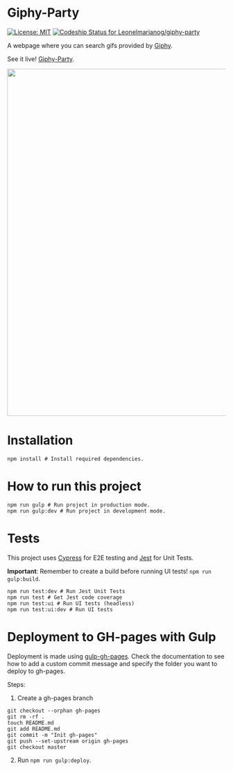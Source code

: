 # Giphy-Party

[![License: MIT](https://img.shields.io/badge/License-MIT-yellow.svg)](https://opensource.org/licenses/MIT)
[![Codeship Status for Leonelmarianog/giphy-party](https://app.codeship.com/projects/ec40374a-84e2-4eaf-b659-445804fee2d6/status?branch=master)](https://app.codeship.com/projects/424254)

A webpage where you can search gifs provided by [Giphy](https://giphy.com/).

See it live! [Giphy-Party](https://leonelmarianog.github.io/giphy-party/).

<img src="https://i.imgur.com/NVp5CCL.png" width="800px">

# Installation

```
npm install # Install required dependencies.
```

# How to run this project

```
npm run gulp # Run project in production mode.
npm run gulp:dev # Run project in development mode.
```

# Tests

This project uses [Cypress](https://www.cypress.io/) for E2E testing and [Jest](https://jestjs.io/) for Unit Tests.

**Important**: Remember to create a build before running UI tests! `npm run gulp:build`.

```
npm run test:dev # Run Jest Unit Tests
npm run test # Get Jest code coverage
npm run test:ui # Run UI tests (headless)
npm run test:ui:dev # Run UI tests
```

# Deployment to GH-pages with Gulp

Deployment is made using [gulp-gh-pages](https://github.com/shinnn/gulp-gh-pages). Check the documentation to see how to add a custom commit message and specify the folder you want to deploy to gh-pages.

Steps:

1. Create a gh-pages branch

```
git checkout --orphan gh-pages
git rm -rf .
touch README.md
git add README.md
git commit -m "Init gh-pages"
git push --set-upstream origin gh-pages
git checkout master
```

2. Run `npm run gulp:deploy`.
